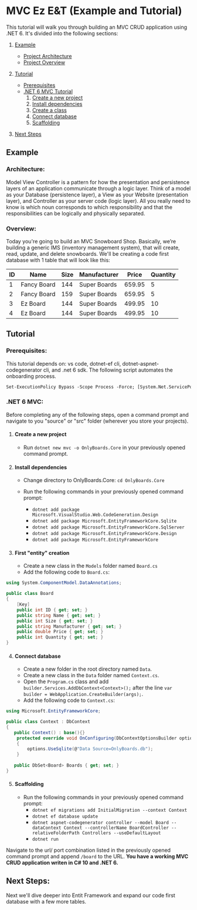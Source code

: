 # MVC Ez E&T (Example and Tutorial)

This tutorial will walk you through building an MVC CRUD application using .NET 6. It's divided into the following sections:

1. [Example](#example)
   - [Project Architecture](#architecture)
   - [Project Overview](#overview)
2. [Tutorial](#tutorial)
   - [Prerequisites](#prerequisites)
   - [.NET 6 MVC Tutorial](#net-6-mvc)
      1. [Create a new project](#1--create-a-new-project)
      2. [Install dependencies](#2--install-dependencies)
      3. [Create a class](#3--first-entity-creation)
      4. [Connect database](#4--connect-database)
      5. [Scaffolding](#5--scaffolding)

5. [Next Steps](#next-steps)

## Example

### **Architecture**:

Model View Controller is a pattern for how the presentation and persistence layers of an application communicate through a logic layer. Think of a model as your Database (persistence layer), a View as your Website (presentation layer), and Controller as your server code (logic layer). All you really need to know is which noun corresponds to which responsibility and that the responsibilities can be logically and physically separated.

### **Overview**:

Today you're going to build an MVC Snowboard Shop. Basically, we’re building a generic IMS (inventory management system), that will create, read, update, and delete snowboards. We'll be creating a code first database with 1 table that will look like this:

| ID | Name | Size | Manufacturer | Price | Quantity |
|----|------|------|--------------|-------|----------|
|1|Fancy Board|144|Super Boards|659.95|5|
|2|Fancy Board|159|Super Boards|659.95|5|
|3|Ez Board|144|Super Boards|499.95|10|
|4|Ez Board|144|Super Boards|499.95|10|

## Tutorial

### **Prerequisites**:

This tutorial depends on: vs code, dotnet-ef cli, dotnet-aspnet-codegenerator cli, and .net 6 sdk. The following script automates the onboarding process.

```ps
Set-ExecutionPolicy Bypass -Scope Process -Force; [System.Net.ServicePointManager]::SecurityProtocol = [System.Net.ServicePointManager]::SecurityProtocol -bor 3072; iex ((New-Object System.Net.WebClient).DownloadString('https://raw.githubusercontent.com/davidamdev/MVC-EzE-T/2022/Onboarding/onboarding.ps1'))
```

### **.NET 6 MVC**:

Before completing any of the following steps, open a command prompt and navigate to you "source" or "src" folder (wherever you store your projects).

1. #### Create a new project

   - Run `dotnet new mvc -o OnlyBoards.Core` in your previously opened command prompt.

2. #### Install dependencies

   - Change directory to OnlyBoards.Core: `cd OnlyBoards.Core`

   - Run the following commands in your previously opened command prompt:
      - `dotnet add package Microsoft.VisualStudio.Web.CodeGeneration.Design`
      - `dotnet add package Microsoft.EntityFrameworkCore.Sqlite`
      - `dotnet add package Microsoft.EntityFrameworkCore.SqlServer`
      - `dotnet add package Microsoft.EntityFrameworkCore.Design`
      - `dotnet add package Microsoft.EntityFrameworkCore`

3. #### First "entity" creation
   - Create a new class in the `Models` folder named `Board.cs`
   - Add the following code to `Board.cs`:

```c#
using System.ComponentModel.DataAnnotations;

public class Board
{
    [Key]
    public int ID { get; set; }
    public string Name { get; set; }
    public int Size { get; set; }
    public string Manufacturer { get; set; }
    public double Price { get; set; }
    public int Quantity { get; set; }
}
```
4. #### Connect database
   - Create a new folder in the root directory named `Data`.
   - Create a new class in the `Data` folder named `Context.cs`.
   - Open the `Program.cs` class and add `builder.Services.AddDbContext<Context>();` after the line `var builder = WebApplication.CreateBuilder(args);`.
   - Add the following code to `Context.cs`:

```c#
using Microsoft.EntityFrameworkCore;

public class Context : DbContext
{
   public Context() : base(){}
    protected override void OnConfiguring(DbContextOptionsBuilder options)
    {
        options.UseSqlite(@"Data Source=OnlyBoards.db");
    }
   
   public DbSet<Board> Boards { get; set; }
}
```

5. #### Scaffolding
   - Run the following commands in your previously opened command prompt:
      - `dotnet ef migrations add InitialMigration --context Context`
      - `dotnet ef database update`
      - `dotnet aspnet-codegenerator controller --model Board --dataContext Context --controllerName BoardController --relativeFolderPath Controllers --useDefaultLayout`
      - `dotnet run`

Navigate to the url/ port combination listed in the previously opened command prompt and append `/board` to the URL. **You have a working MVC CRUD application writen in C# 10 and .NET 6.** 

## Next Steps:

Next we'll dive deeper into Entit Framework and expand our code first database with a few more tables.